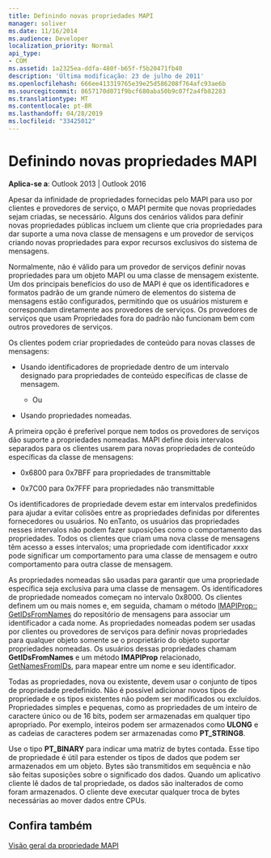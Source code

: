 ```yaml
---
title: Definindo novas propriedades MAPI
manager: soliver
ms.date: 11/16/2014
ms.audience: Developer
localization_priority: Normal
api_type:
- COM
ms.assetid: 1a2325ea-ddfa-480f-b65f-f5b20471fb40
description: 'Última modificação: 23 de julho de 2011'
ms.openlocfilehash: 666ee413319765e39e25d586208f764afc93ae6b
ms.sourcegitcommit: 8657170d071f9bcf680aba50b9c07f2a4fb82283
ms.translationtype: MT
ms.contentlocale: pt-BR
ms.lasthandoff: 04/28/2019
ms.locfileid: "33425012"
---
```

# <a name="defining-new-mapi-properties"></a>Definindo novas propriedades MAPI

  
  
**Aplica-se a**: Outlook 2013 | Outlook 2016 
  
Apesar da infinidade de propriedades fornecidas pelo MAPI para uso por clientes e provedores de serviço, o MAPI permite que novas propriedades sejam criadas, se necessário. Alguns dos cenários válidos para definir novas propriedades públicas incluem um cliente que cria propriedades para dar suporte a uma nova classe de mensagens e um provedor de serviços criando novas propriedades para expor recursos exclusivos do sistema de mensagens.
  
Normalmente, não é válido para um provedor de serviços definir novas propriedades para um objeto MAPI ou uma classe de mensagem existente. Um dos principais benefícios do uso de MAPI é que os identificadores e formatos padrão de um grande número de elementos do sistema de mensagens estão configurados, permitindo que os usuários misturem e correspondam diretamente aos provedores de serviços. Os provedores de serviços que usam Propriedades fora do padrão não funcionam bem com outros provedores de serviços. 
  
Os clientes podem criar propriedades de conteúdo para novas classes de mensagens:
  
- Usando identificadores de propriedade dentro de um intervalo designado para propriedades de conteúdo específicas de classe de mensagem.
    
    - Ou
    
- Usando propriedades nomeadas. 
    
A primeira opção é preferível porque nem todos os provedores de serviços dão suporte a propriedades nomeadas. MAPI define dois intervalos separados para os clientes usarem para novas propriedades de conteúdo específicas da classe de mensagens:
  
- 0x6800 para 0x7BFF para propriedades de transmittable
    
- 0x7C00 para 0x7FFF para propriedades não transmittable
    
Os identificadores de propriedade devem estar em intervalos predefinidos para ajudar a evitar colisões entre as propriedades definidas por diferentes fornecedores ou usuários. No enTanto, os usuários das propriedades nesses intervalos não podem fazer suposições como o comportamento das propriedades. Todos os clientes que criam uma nova classe de mensagens têm acesso a esses intervalos; uma propriedade com identificador _xxxx_ pode significar um comportamento para uma classe de mensagem e outro comportamento para outra classe de mensagem. 
  
As propriedades nomeadas são usadas para garantir que uma propriedade específica seja exclusiva para uma classe de mensagem. Os identificadores de propriedade nomeados começam no intervalo 0x8000. Os clientes definem um ou mais nomes e, em seguida, chamam o método [IMAPIProp:: GetIDsFromNames](imapiprop-getidsfromnames.md) do repositório de mensagens para associar um identificador a cada nome. As propriedades nomeadas podem ser usadas por clientes ou provedores de serviços para definir novas propriedades para qualquer objeto somente se o proprietário do objeto suportar propriedades nomeadas. Os usuários dessas propriedades chamam **GetIDsFromNames** e um método **IMAPIProp** relacionado, [GetNamesFromIDs](imapiprop-getnamesfromids.md), para mapear entre um nome e seu identificador.
  
Todas as propriedades, nova ou existente, devem usar o conjunto de tipos de propriedade predefinido. Não é possível adicionar novos tipos de propriedade e os tipos existentes não podem ser modificados ou excluídos. Propriedades simples e pequenas, como as propriedades de um inteiro de caractere único ou de 16 bits, podem ser armazenadas em qualquer tipo apropriado. Por exemplo, inteiros podem ser armazenados como **ULONG** e as cadeias de caracteres podem ser armazenadas como **PT_STRING8**. 
  
Use o tipo **PT_BINARY** para indicar uma matriz de bytes contada. Esse tipo de propriedade é útil para estender os tipos de dados que podem ser armazenados em um objeto. Bytes são transmitidos em sequência e não são feitas suposições sobre o significado dos dados. Quando um aplicativo cliente lê dados de tal propriedade, os dados são inalterados de como foram armazenados. O cliente deve executar qualquer troca de bytes necessárias ao mover dados entre CPUs. 
  
## <a name="see-also"></a>Confira também



[Visão geral da propriedade MAPI](mapi-property-overview.md)

